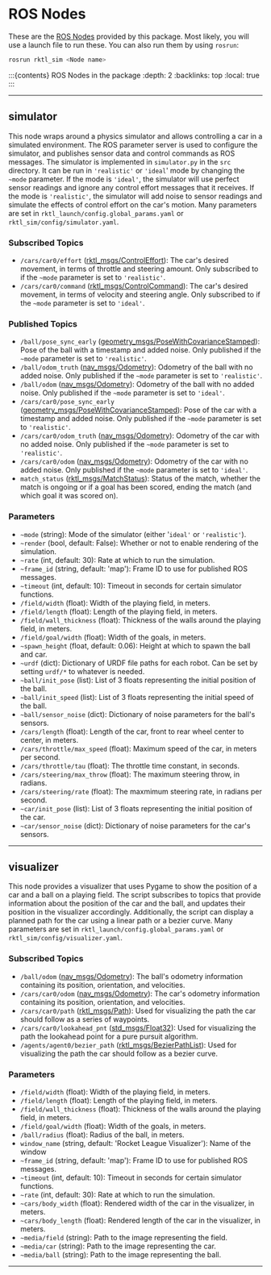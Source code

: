 # ROS Nodes

These are the [ROS Nodes](http://wiki.ros.org/Nodes) provided by this package.
Most likely, you will use a launch file to run these. You can also run them
by using `rosrun`:

```bash
rosrun rktl_sim <Node name>
```

:::{contents} ROS Nodes in the package
:depth: 2
:backlinks: top
:local: true
:::

---

## simulator

This node wraps around a physics simulator and allows controlling a car
in a simulated environment. The ROS parameter server is used to configure the
simulator, and publishes sensor data and control commands as ROS messages.
The simulator is implemented in `simulator.py` in the `src` directory. It can be
run in `'realistic'` or `'ideal`' mode by changing the `~mode` parameter. If the
mode is `'ideal'`, the simulator will use perfect sensor readings and ignore
any control effort messages that it receives. If the mode is `'realistic'`,
the simulator will add noise to sensor readings and simulate the effects of
control effort on the car's motion. Many parameters are set in
`rktl_launch/config.global_params.yaml` or `rktl_sim/config/simulator.yaml`.

### Subscribed Topics

- `/cars/car0/effort` ([rktl_msgs/ControlEffort](/rktl_msgs/html/msg/ControlEffort.html#http://)):
    The car's desired movement, in terms of throttle and steering amount. Only
    subscribed to if the `~mode` parameter is set to `'realistic'`.
- `/cars/car0/command` ([rktl_msgs/ControlCommand](/rktl_msgs/html/msg/ControlCommand.html#http://)):
    The car's desired movement, in terms of velocity and steering angle. Only
    subscribed to if the `~mode` parameter is set to `'ideal'`.

### Published Topics

- `/ball/pose_sync_early` ([geometry_msgs/PoseWithCovarianceStamped](/geometry_msgs/html/msg/PoseWithCovarianceStamped.html#http://)):
    Pose of the ball with a timestamp and added noise. Only published if the
    `~mode` parameter is set to `'realistic'`.
- `/ball/odom_truth` ([nav_msgs/Odometry](/nav_msgs/html/msg/Odometry.html#http://)):
    Odometry of the ball with no added noise. Only published if the `~mode`
    parameter is set to `'realistic'`.
- `/ball/odom` ([nav_msgs/Odometry](/nav_msgs/html/msg/Odometry.html#http://)):
    Odometry of the ball with no added noise. Only published if the `~mode`
    parameter is set to `'ideal'`.
- `/cars/car0/pose_sync_early` ([geometry_msgs/PoseWithCovarianceStamped](/geometry_msgs/html/msg/PoseWithCovarianceStamped.html#http://)):
    Pose of the car with a timestamp and added noise. Only published if the
    `~mode` parameter is set to `'realistic'`.
- `/cars/car0/odom_truth` ([nav_msgs/Odometry](/nav_msgs/html/msg/Odometry.html#http://)):
    Odometry of the car with no added noise. Only published if the `~mode`
    parameter is set to `'realistic'`.
- `/cars/car0/odom` ([nav_msgs/Odometry](/nav_msgs/html/msg/Odometry.html#http://)):
    Odometry of the car with no added noise. Only published if the `~mode`
    parameter is set to `'ideal'`.
- `match_status` ([rktl_msgs/MatchStatus](/rktl_msgs/html/msg/MatchStatus.html#http://)):
    Status of the match, whether the match is ongoing or if a goal has been
    scored, ending the match (and which goal it was scored on).

### Parameters

- `~mode` (string): Mode of the simulator (either '`ideal'` or `'realistic'`).
- `~render` (bool, default: False): Whether or not to enable rendering of the
    simulation.
- `~rate` (int, default: 30): Rate at which to run the simulation.
- `~frame_id` (string, default: 'map'): Frame ID to use for published ROS
    messages.
- `~timeout` (int, default: 10): Timeout in seconds for certain simulator
    functions.
- `/field/width` (float): Width of the playing field, in meters.
- `/field/length` (float): Length of the playing field, in meters.
- `/field/wall_thickness` (float): Thickness of the walls around the playing
    field, in meters.
- `/field/goal/width` (float): Width of the goals, in meters.
- `~spawn_height` (float, default: 0.06): Height at which to spawn the ball and
    car.
- `~urdf` (dict): Dictionary of URDF file paths for each robot. Can be set by
    setting `urdf/*` to whatever is needed.
- `~ball/init_pose` (list): List of 3 floats representing the initial position
    of the ball.
- `~ball/init_speed` (list): List of 3 floats representing the initial speed of
    the ball.
- `~ball/sensor_noise` (dict): Dictionary of noise parameters for the ball's
    sensors.
- `/cars/length` (float): Length of the car, front to rear wheel center to
    center, in meters.
- `/cars/throttle/max_speed` (float): Maximum speed of the car, in meters per
    second.
- `/cars/throttle/tau` (float): The throttle time constant, in seconds.
- `/cars/steering/max_throw` (float): The maximum steering throw, in radians.
- `/cars/steering/rate` (float): The maxmimum steering rate, in radians per
    second.
- `~car/init_pose` (list): List of 3 floats representing the initial position
    of the car.
- `~car/sensor_noise` (dict): Dictionary of noise parameters for the car's
    sensors.

---

## visualizer

This node provides a visualizer that uses Pygame to show the position of a car
and a ball on a playing field. The script subscribes to topics that provide
information about the position of the car and the ball, and updates their
position in the visualizer accordingly. Additionally, the script can display a
planned path for the car using a linear path or a bezier curve. Many parameters
are set in `rktl_launch/config.global_params.yaml` or
`rktl_sim/config/visualizer.yaml`.

### Subscribed Topics

- `/ball/odom` ([nav_msgs/Odometry](/nav_msgs/html/msg/Odometry.html#http://)):
    The ball's odometry information containing its position, orientation, and velocities.
- `/cars/car0/odom` ([nav_msgs/Odometry](/nav_msgs/html/msg/Odometry.html#http://)):
    The car's odometry information containing its position, orientation, and velocities.
- `/cars/car0/path` ([rktl_msgs/Path](/rktl_msgs/html/msg/Path.html#http://)):
    Used for visualizing the path the car should follow as a series of waypoints.
- `/cars/car0/lookahead_pnt` ([std_msgs/Float32](/std_msgs/html/msg/Float32.html#http://)):
    Used for visualizing the path the lookahead point for a pure pursuit algorithm.
- `/agents/agent0/bezier_path` ([rktl_msgs/BezierPathList](/rktl_msgs/html/msg/BezierPathList.html#http://)):
    Used for visualizing the path the car should follow as a bezier curve.

### Parameters

- `/field/width` (float): Width of the playing field, in meters.
- `/field/length` (float): Length of the playing field, in meters.
- `/field/wall_thickness` (float): Thickness of the walls around the playing
    field, in meters.
- `/field/goal/width` (float): Width of the goals, in meters.
- `/ball/radius` (float): Radius of the ball, in meters.
- `window_name` (string, default: 'Rocket League Visualizer'): Name of the
    window
- `~frame_id` (string, default: 'map'): Frame ID to use for published ROS
    messages.
- `~timeout` (int, default: 10): Timeout in seconds for certain simulator
    functions.
- `~rate` (int, default: 30): Rate at which to run the simulation.
- `~cars/body_width` (float): Rendered width of the car in the visualizer, in
    meters.
- `~cars/body_length` (float): Rendered length of the car in the visualizer,
    in meters.
- `~media/field` (string): Path to the image representing the field.
- `~media/car` (string): Path to the image representing the car.
- `~media/ball` (string): Path to the image representing the ball.

---
